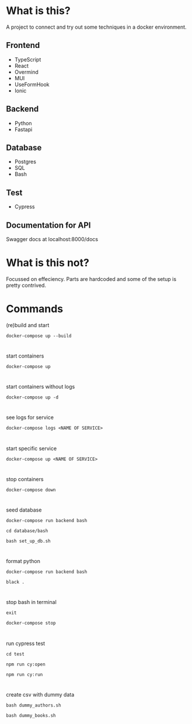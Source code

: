 # What is this?

A project to connect and try out some techniques in a docker environment.

## Frontend

- TypeScript
- React
- Overmind
- MUI
- UseFormHook
- Ionic

## Backend

- Python
- Fastapi

## Database

- Postgres
- SQL
- Bash

## Test

- Cypress

## Documentation for API

Swagger docs at localhost:8000/docs

# What is this not?

Focussed on effeciency.
Parts are hardcoded and some of the setup is pretty contrived.

# Commands

(re)build and start

`docker-compose up --build`

#

start containers

`docker-compose up`

#

start containers without logs

`docker-compose up -d`

#

see logs for service

`docker-compose logs <NAME OF SERVICE>`

#

start specific service

`docker-compose up <NAME OF SERVICE>`

#

stop containers

`docker-compose down`

#

seed database

`docker-compose run backend bash`

`cd database/bash`

`bash set_up_db.sh`

#

format python

`docker-compose run backend bash`

`black .`

#

stop bash in terminal

`exit`

`docker-compose stop`

#

run cypress test

`cd test`

`npm run cy:open`

`npm run cy:run`

#

create csv with dummy data

`bash dummy_authors.sh`

`bash dummy_books.sh`
